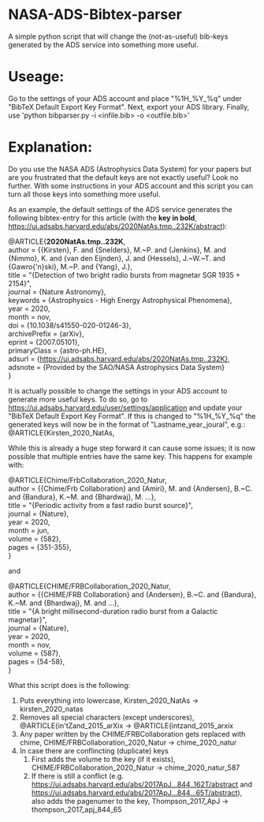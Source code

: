 # NASA-ADS-Bibtex-parser
A simple python script that will change the (not-as-useful) bib-keys generated by the ADS service into something more useful. 

# Useage:  
Go to the settings of your ADS account and place "%1H_%Y_%q" under "BibTeX Default Export Key Format". Next, export your ADS library. Finally, use 'python bibparser.py -i <infile.bib> -o <outfile.bib>'

# Explanation:

Do you use the NASA ADS (Astrophysics Data System) for your papers but are you frustrated that the default keys are not exactly useful? Look no further. With some instructions in your ADS account and this script you can turn all those keys into something more useful. 

As an example, the default settings of the ADS service generates the following bibtex-entry for this article (with the **key in bold**, https://ui.adsabs.harvard.edu/abs/2020NatAs.tmp..232K/abstract):  
  
@ARTICLE{**2020NatAs.tmp..232K**,  
       author = {{Kirsten}, F. and {Snelders}, M.~P. and {Jenkins}, M. and {Nimmo}, K. and {van den Eijnden}, J. and {Hessels}, J.~W.~T. and {Gawro{\'n}ski}, M.~P. and {Yang}, J.},  
        title = "{Detection of two bright radio bursts from magnetar SGR 1935 + 2154}",  
      journal = {Nature Astronomy},  
     keywords = {Astrophysics - High Energy Astrophysical Phenomena},  
         year = 2020,  
        month = nov,  
          doi = {10.1038/s41550-020-01246-3},  
archivePrefix = {arXiv},  
       eprint = {2007.05101},  
 primaryClass = {astro-ph.HE},  
       adsurl = {https://ui.adsabs.harvard.edu/abs/2020NatAs.tmp..232K},  
      adsnote = {Provided by the SAO/NASA Astrophysics Data System}  
}  


It is actually possible to change the settings in your ADS account to generate more useful keys. To do so, go to https://ui.adsabs.harvard.edu/user/settings/application and update your "BibTeX Default Export Key Format". If this is changed to "%1H_%Y_%q" the generated keys will now be in the format of "Lastname_year_joural", e.g.:  
@ARTICLE{Kirsten_2020_NatAs,

While this is already a huge step forward it can cause some issues; it is now possible that multiple entries have the same key. This happens for example with:  
  
@ARTICLE{Chime/FrbCollaboration_2020_Natur,  
       author = {{Chime/Frb Collaboration} and {Amiri}, M. and {Andersen}, B.~C. and {Bandura}, K.~M. and {Bhardwaj}, M. ...},  
        title = "{Periodic activity from a fast radio burst source}",  
      journal = {Nature},  
         year = 2020,  
        month = jun,  
       volume = {582},  
        pages = {351-355},  
}  

and  

@ARTICLE{CHIME/FRBCollaboration_2020_Natur,  
       author = {{CHIME/FRB Collaboration} and {Andersen}, B.~C. and {Bandura}, K.~M. and {Bhardwaj}, M. and ...},  
        title = "{A bright millisecond-duration radio burst from a Galactic magnetar}",  
      journal = {Nature},  
         year = 2020,  
        month = nov,  
       volume = {587},  
        pages = {54-58},  
}  


What this script does is the following:
1. Puts everything into lowercase, Kirsten_2020_NatAs -> kirsten_2020_natas
1. Removes all special characters (except underscores), @ARTICLE{in'tZand_2015_arXix -> @ARTICLE{intzand_2015_arxix 
1. Any paper written by the CHIME/FRBCollaboration gets replaced with chime, CHIME/FRBCollaboration_2020_Natur -> chime_2020_natur
1. In case there are conflincting (duplicate) keys
   1. First adds the volume to the key (if it exists), CHIME/FRBCollaboration_2020_Natur -> chime_2020_natur_587
   1. If there is still a conflict (e.g. https://ui.adsabs.harvard.edu/abs/2017ApJ...844..162T/abstract and https://ui.adsabs.harvard.edu/abs/2017ApJ...844...65T/abstract), also adds the pagenumer to the key, Thompson_2017_ApJ -> thompson_2017_apj_844_65
